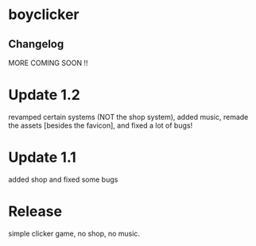 # boyclicker

## Changelog
MORE COMING SOON !!
# Update 1.2
revamped certain systems (NOT the shop system), added music, remade the assets [besides the favicon], and fixed a lot of bugs!
# Update 1.1
added shop and fixed some bugs
# Release
simple clicker game, no shop, no music.
